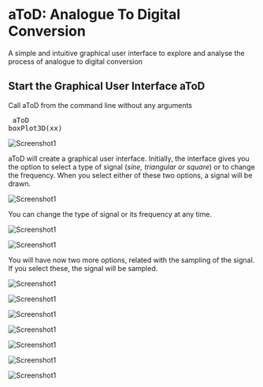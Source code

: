 # aToD:  Analogue To Digital Conversion
A simple and intuitive graphical user interface to explore and analyse the process of analogue to digital conversion

<h2 id="2">Start the Graphical User Interface aToD</h2>

<p>Call aToD from the command line without any arguments</p>

<pre class="codeinput"> aToD
boxPlot3D(xx)
</pre>
![Screenshot1](Figures/aToD1.png)



<p>aToD will create a graphical user interface. Initially, the interface gives you the option to select a type of signal (<i>sine, triangular or square</i>) or to change the frequency. When you select either of these two options, a signal will be drawn. </p>

![Screenshot1](Figures/aToD2.png)


<p>You can change the type of signal or its frequency at any time.</p>

![Screenshot1](Figures/aToD3.png)

![Screenshot1](Figures/aToD4.png)

<p>You will have now two more options, related with the sampling of the signal. If you select these, the signal will be sampled.
</p>

<p>
</p>



<p>
</p>

![Screenshot1](Figures/aToD5.png)

<p>
</p>

![Screenshot1](Figures/aToD6.png)

<p>
</p>

![Screenshot1](Figures/aToD7.png)

<p>
</p>

![Screenshot1](Figures/aToD8.png)

<p>
</p>

![Screenshot1](Figures/aToD9.png)

<p>
</p>

![Screenshot1](Figures/aToD10.png)

<p>
</p>

![Screenshot1](Figures/aToD11.png)
